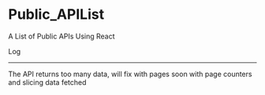 # Public_APIList

A List of Public APIs Using React

Log

---

The API returns too many data, will fix with pages soon with page counters and slicing data fetched
